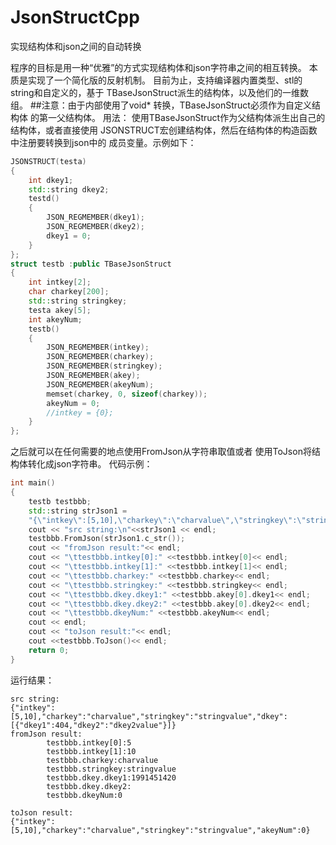 # JsonStructCpp
实现结构体和json之间的自动转换

程序的目标是用一种“优雅”的方式实现结构体和json字符串之间的相互转换。
本质是实现了一个简化版的反射机制。
目前为止，支持编译器内置类型、stl的string和自定义的，基于
TBaseJsonStruct派生的结构体，以及他们的一维数组。
##注意：由于内部使用了void* 转换，TBaseJsonStruct必须作为自定义结构体
的第一父结构体。
用法：
使用TBaseJsonStruct作为父结构体派生出自己的结构体，或者直接使用
JSONSTRUCT宏创建结构体，然后在结构体的构造函数中注册要转换到json中的
成员变量。示例如下：
```cpp
JSONSTRUCT(testa)
{
    int dkey1;
    std::string dkey2;
    testd()
    {
        JSON_REGMEMBER(dkey1);
        JSON_REGMEMBER(dkey2);
        dkey1 = 0;
    }
};
struct testb :public TBaseJsonStruct
{
    int intkey[2];
    char charkey[200];
    std::string stringkey;
    testa akey[5];
    int akeyNum;
    testb()
    {
        JSON_REGMEMBER(intkey);
        JSON_REGMEMBER(charkey);
        JSON_REGMEMBER(stringkey);
        JSON_REGMEMBER(akey);
        JSON_REGMEMBER(akeyNum);
        memset(charkey, 0, sizeof(charkey));
        akeyNum = 0;
        //intkey = {0};
    }
};
```
之后就可以在任何需要的地点使用FromJson从字符串取值或者
使用ToJson将结构体转化成json字符串。
代码示例：
```cpp
int main()
{
    testb testbbb;
    std::string strJson1 = 
    "{\"intkey\":[5,10],\"charkey\":\"charvalue\",\"stringkey\":\"stringvalue\",\"dkey\":[{\"dkey1\":404,\"dkey2\":\"dkey2value\"}]}";
    cout << "src string:\n"<<strJson1 << endl;
    testbbb.FromJson(strJson1.c_str());
    cout << "fromJson result:"<< endl;
    cout << "\ttestbbb.intkey[0]:" <<testbbb.intkey[0]<< endl;
    cout << "\ttestbbb.intkey[1]:" <<testbbb.intkey[1]<< endl;
    cout << "\ttestbbb.charkey:" <<testbbb.charkey<< endl;
    cout << "\ttestbbb.stringkey:" <<testbbb.stringkey<< endl;
    cout << "\ttestbbb.dkey.dkey1:" <<testbbb.akey[0].dkey1<< endl;
    cout << "\ttestbbb.dkey.dkey2:" <<testbbb.akey[0].dkey2<< endl;
    cout << "\ttestbbb.dkeyNum:" <<testbbb.akeyNum<< endl;
    cout << endl;
    cout << "toJson result:"<< endl;
    cout <<testbbb.ToJson()<< endl;
    return 0;
}
```
运行结果：
```
src string:
{"intkey":[5,10],"charkey":"charvalue","stringkey":"stringvalue","dkey":[{"dkey1":404,"dkey2":"dkey2value"}]}
fromJson result:
        testbbb.intkey[0]:5
        testbbb.intkey[1]:10
        testbbb.charkey:charvalue
        testbbb.stringkey:stringvalue
        testbbb.dkey.dkey1:1991451420
        testbbb.dkey.dkey2:
        testbbb.dkeyNum:0

toJson result:
{"intkey":[5,10],"charkey":"charvalue","stringkey":"stringvalue","akeyNum":0}
```
